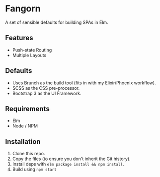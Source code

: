 # Fangorn

A set of sensible defaults for building SPAs in Elm.


## Features

  - Push-state Routing
  - Multiple Layouts


## Defaults

  - Uses Brunch as the build tool (fits in with my Elixir/Phoenix workflow).
  - SCSS as the CSS pre-processor.
  - Bootstrap 3 as the UI Framework.


## Requirements

  - Elm
  - Node / NPM


## Installation

  1. Clone this repo.
  2. Copy the files (to ensure you don't inherit the Git history).
  3. Install deps with `elm package install && npm install`.
  4. Build using `npm start`
